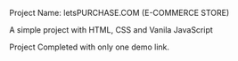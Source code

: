 Project Name: letsPURCHASE.COM (E-COMMERCE STORE)

A simple project with HTML, CSS and Vanila JavaScript

Project Completed with only one demo link.